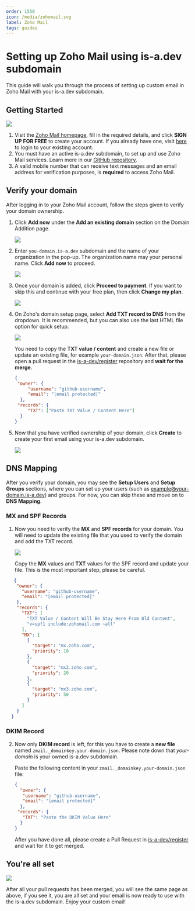 ```yaml
---
order: 1550
icon: /media/zohomail.svg
label: Zoho Mail
tags: guides
---
```


# Setting up Zoho Mail using is-a.dev subdomain

This guide will walk you through the process of setting up custom email in Zoho Mail with your is-a.dev subdomain.

## Getting Started

![](../media/zohomail/step_1.png)

1. Visit the [Zoho Mail homepage](https://www.zoho.com/mail/), fill in the required details, and click **SIGN UP FOR FREE** to create your account. If you already have one, visit [here](https://www.zoho.com/mail/login.html) to login to your existing account.
2. You must have an active is-a.dev subdomain, to set up and use Zoho Mail services. Learn more in our [GitHub repository](https://github.com/is-a-dev/register).
3. A valid mobile number that can receive text messages and an email address for verification purposes, is **required** to access Zoho Mail.

## Verify your domain
After logging in to your Zoho Mail account, follow the steps given to verify your domain ownership.

1. Click **Add now** under the **Add an existing domain** section on the Domain Addition page.

   ![](../media/zohomail/step_2.png)

2. Enter `you-domain.is-a.dev` subdomain and the name of your organization in the pop-up. The organization name may your personal name. Click **Add now** to proceed.

   ![](../media/zohomail/step_3.png)

3. Once your domain is added, click **Proceed to payment**. If you want to skip this and continue with your free plan, then click **Change my plan**.

   ![](../media/zohomail/step_4.png)

5. On Zoho's domain setup page, select **Add TXT record to DNS** from the dropdown. It is recommended, but you can also use the last HTML file option for quick setup.

   ![](../media/zohomail/step_5.png)

   You need to copy the **TXT value / content** and create a new file or update an existing file, for example `your-domain.json`. After that, please open a pull request in the [is-a-dev/register](https://github.com/is-a-dev/register) repository and **wait for the merge**.

   ```json
   {
    "owner": {
        "username": "github-username",
        "email": "[email protected]"
     },
    "records": {
        "TXT": ["Paste TXT Value / Content Here"]
     }
   }
   ```

6. Now that you have verified ownership of your domain, click **Create** to create your first email using your is-a.dev subdomain.

   ![](../media/zohomail/step_6.png)


## DNS Mapping

After you verify your domain, you may see the **Setup Users** and **Setup Groups** sections, where you can set up your users (such as example@your-domain.is-a.dev) and groups. For now, you can skip these and move on to **DNS Mapping**.

### MX and SPF Records 

1. Now you need to verify the **MX** and **SPF records** for your domain. You will need to update the existing file that you used to verify the domain and add the TXT record.

   ![](../media/zohomail/step_7.png)

   Copy the **MX** values and **TXT** values for the SPF record and update your file. This is the most important step, please be careful.

  ```json
     {
      "owner": {
        "username": "github-username",
        "email": "[email protected]"
      },
      "records": {
        "TXT": [
          "TXT Value / Content Will Be Stay Here From Old Content",
          "v=spf1 include:zohomail.com ~all"
        ],
        "MX": [
          {
            "target": "mx.zoho.com",
            "priority": 10
          },
          {
            "target": "mx2.zoho.com",
            "priority": 20
          },
          {
            "target": "mx3.zoho.com",
            "priority": 50
          }
        ]
      }
    }
  ```

### DKIM Record

2. Now only **DKIM record** is left, for this you have to create a **new file** named `zmail._domainkey.your-domain.json`. Please note down that *your-domain* is your owned is-a.dev subdomain.

   Paste the following content in your `zmail._domainkey.your-domain.json` file:

   ```json
   {
     "owner": {
      "username": "github-username",
      "email": "[email protected]"
     },
    "records": {
      "TXT": "Paste the DKIM Value Here"
     }
   }
   ```

   After you have done all, please create a Pull Request in [is-a-dev/register](https://github.com/is-a-dev/register) and wait for it to get merged.


## You're all set

![](../media/zohomail/step_8.png)

After all your pull requests has been merged, you will see the same page as above, if you see it, you are all set and your email is now ready to use with the is-a.dev subdomain. Enjoy your custom email!
